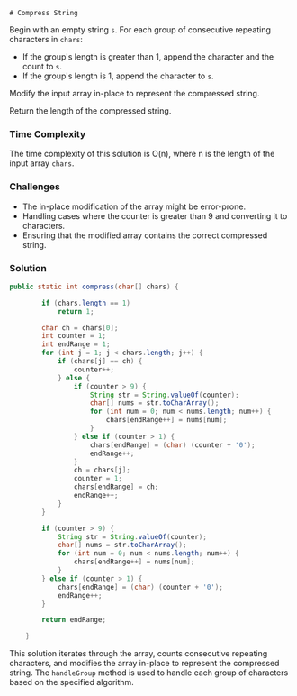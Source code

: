 ```
# Compress String
```

Begin with an empty string `s`. For each group of consecutive repeating characters in `chars`:

- If the group's length is greater than 1, append the character and the count to `s`.
- If the group's length is 1, append the character to `s`.

Modify the input array in-place to represent the compressed string.

Return the length of the compressed string.

### Time Complexity

The time complexity of this solution is O(n), where n is the length of the input array `chars`.

### Challenges

- The in-place modification of the array might be error-prone.
- Handling cases where the counter is greater than 9 and converting it to characters.
- Ensuring that the modified array contains the correct compressed string.

### Solution

```java
public static int compress(char[] chars) {

        if (chars.length == 1)
            return 1;

        char ch = chars[0];
        int counter = 1;
        int endRange = 1;
        for (int j = 1; j < chars.length; j++) {
            if (chars[j] == ch) {
                counter++;
            } else {
                if (counter > 9) {
                    String str = String.valueOf(counter);
                    char[] nums = str.toCharArray();
                    for (int num = 0; num < nums.length; num++) {
                        chars[endRange++] = nums[num];
                    }
                } else if (counter > 1) {
                    chars[endRange] = (char) (counter + '0');
                    endRange++;
                }
                ch = chars[j];
                counter = 1;
                chars[endRange] = ch;
                endRange++;
            }
        }

        if (counter > 9) {
            String str = String.valueOf(counter);
            char[] nums = str.toCharArray();
            for (int num = 0; num < nums.length; num++) {
                chars[endRange++] = nums[num];
            }
        } else if (counter > 1) {
            chars[endRange] = (char) (counter + '0');
            endRange++;
        }

        return endRange;

    }
```


This solution iterates through the array, counts consecutive repeating characters, and modifies the array in-place to represent the compressed string. The `handleGroup` method is used to handle each group of characters based on the specified algorithm.
